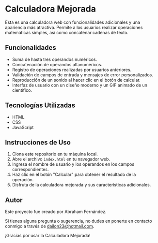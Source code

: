 # Calculadora Mejorada

Esta es una calculadora web con funcionalidades adicionales y una apariencia más atractiva. Permite a los usuarios realizar operaciones matemáticas simples, así como concatenar cadenas de texto.

## Funcionalidades

- Suma de hasta tres operandos numéricos.
- Concatenación de operandos alfanuméricos.
- Registro de operaciones realizadas por usuarios anteriores.
- Validación de campos de entrada y mensajes de error personalizados.
- Reproducción de un sonido al hacer clic en el botón de calcular.
- Interfaz de usuario con un diseño moderno y un GIF animado de un científico.

## Tecnologías Utilizadas

- HTML
- CSS
- JavaScript

## Instrucciones de Uso

1. Clona este repositorio en tu máquina local.
2. Abre el archivo `index.html` en tu navegador web.
3. Ingresa el nombre de usuario y los operandos en los campos correspondientes.
4. Haz clic en el botón "Calcular" para obtener el resultado de la operación.
5. Disfruta de la calculadora mejorada y sus características adicionales.

## Autor

Este proyecto fue creado por Abraham Fernández.

Si tienes alguna pregunta o sugerencia, no dudes en ponerte en contacto conmigo a través de dailon23@hotmail.com.

¡Gracias por usar la Calculadora Mejorada!
